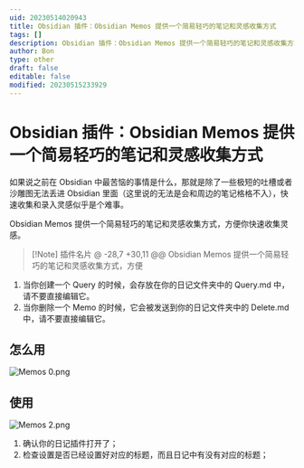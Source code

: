 ```yaml
---
uid: 20230514020943
title: Obsidian 插件：Obsidian Memos 提供一个简易轻巧的笔记和灵感收集方式
tags: []
description: Obsidian 插件：Obsidian Memos 提供一个简易轻巧的笔记和灵感收集方式
author: Bon
type: other
draft: false
editable: false
modified: 20230515233929
---
```


# Obsidian 插件：Obsidian Memos 提供一个简易轻巧的笔记和灵感收集方式

如果说之前在 Obsidian 中最苦恼的事情是什么，那就是除了一些极短的吐槽或者沙雕图无法丢进 Obsidian 里面（这里说的无法是会和周边的笔记格格不入），快速收集和录入灵感似乎是个难事。

Obsidian Memos 提供一个简易轻巧的笔记和灵感收集方式，方便你快速收集灵感。

> [!Note] 插件名片
@ -28,7 +30,11 @@ Obsidian Memos 提供一个简易轻巧的笔记和灵感收集方式，方便

1. 当你创建一个 Query 的时候，会存放在你的日记文件夹中的 Query.md 中，请不要直接编辑它。
2. 当你删除一个 Memo 的时候，它会被发送到你的日记文件夹中的 Delete.md 中，请不要直接编辑它。

## 怎么用

![Memos 0.png](https://cdn.pkmer.cn/images/Memos%200.png!pkmer)

## 使用

![Memos 2.png](https://cdn.pkmer.cn/images/Memos%202.png!pkmer)

1. 确认你的日记插件打开了；
2. 检查设置是否已经设置好对应的标题，而且日记中有没有对应的标题；
